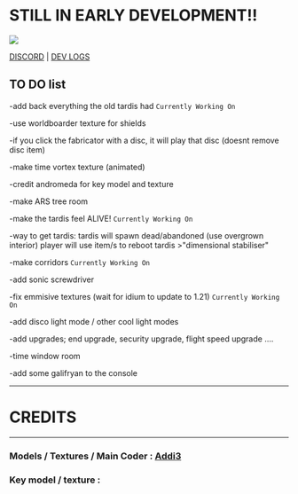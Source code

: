 # STILL IN EARLY DEVELOPMENT!!
![](https://dub01pap001files.storage.live.com/y4mdNeQDMjk0S0K73eDLShcdJS2JyrTjh_Mfb20Gd7xpu8nzj8sskBC9gIyhXK9EDKV_EdLCf4b6-yg5OK1NpvhShg7xvdzkZ0GFw9nWeH-sys4PRi7g9r7aEGpnx0RLv5QDcmw0jmvRXp2t5jg5XZIgeCVaO7Ew0WvbDNkx0p2RopQJAGa0u7lsDeSCfLTvjb1UKQQ9Ap_t3f4jI2SPihMJ9unpb_aiuI0zp7P9QAj5_g?encodeFailures=1&width=1018&height=437)

[DISCORD](https://discord.com/invite/cRPjGDy37p) | [DEV LOGS](https://youtube.com/playlist?list=PLnrSfYm4DiXkvuy0egSI8jkkjkd_lfECR&si=jPogT5T67gG-tEiM)

## TO DO list
-add back everything the old tardis had  `Currently Working On`

-use worldboarder texture for shields

-if you click the fabricator with a disc, it will play that disc (doesnt remove disc item)

-make time vortex texture (animated)

-credit andromeda for key model and texture

-make ARS tree room

-make the tardis feel ALIVE!  `Currently Working On`

-way to get tardis: tardis will spawn dead/abandoned (use overgrown interior) player will use item/s to reboot tardis >"dimensional stabiliser"

-make corridors  `Currently Working On`

-add sonic screwdriver

-fix emmisive textures (wait for idium to update to 1.21)  `Currently Working On`

-add disco light mode / other cool light modes

-add upgrades; end upgrade, security upgrade, flight speed upgrade ....

-time window room

-add some galifryan to the console

------------------
# CREDITS
----
### Models / Textures / Main Coder : [Addi3](https://github.com/Addi3)
### Key model / texture : 


